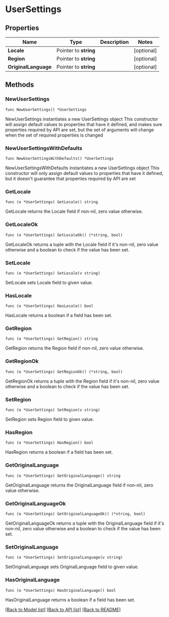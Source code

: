 # UserSettings

## Properties

Name | Type | Description | Notes
------------ | ------------- | ------------- | -------------
**Locale** | Pointer to **string** |  | [optional] 
**Region** | Pointer to **string** |  | [optional] 
**OriginalLanguage** | Pointer to **string** |  | [optional] 

## Methods

### NewUserSettings

`func NewUserSettings() *UserSettings`

NewUserSettings instantiates a new UserSettings object
This constructor will assign default values to properties that have it defined,
and makes sure properties required by API are set, but the set of arguments
will change when the set of required properties is changed

### NewUserSettingsWithDefaults

`func NewUserSettingsWithDefaults() *UserSettings`

NewUserSettingsWithDefaults instantiates a new UserSettings object
This constructor will only assign default values to properties that have it defined,
but it doesn't guarantee that properties required by API are set

### GetLocale

`func (o *UserSettings) GetLocale() string`

GetLocale returns the Locale field if non-nil, zero value otherwise.

### GetLocaleOk

`func (o *UserSettings) GetLocaleOk() (*string, bool)`

GetLocaleOk returns a tuple with the Locale field if it's non-nil, zero value otherwise
and a boolean to check if the value has been set.

### SetLocale

`func (o *UserSettings) SetLocale(v string)`

SetLocale sets Locale field to given value.

### HasLocale

`func (o *UserSettings) HasLocale() bool`

HasLocale returns a boolean if a field has been set.

### GetRegion

`func (o *UserSettings) GetRegion() string`

GetRegion returns the Region field if non-nil, zero value otherwise.

### GetRegionOk

`func (o *UserSettings) GetRegionOk() (*string, bool)`

GetRegionOk returns a tuple with the Region field if it's non-nil, zero value otherwise
and a boolean to check if the value has been set.

### SetRegion

`func (o *UserSettings) SetRegion(v string)`

SetRegion sets Region field to given value.

### HasRegion

`func (o *UserSettings) HasRegion() bool`

HasRegion returns a boolean if a field has been set.

### GetOriginalLanguage

`func (o *UserSettings) GetOriginalLanguage() string`

GetOriginalLanguage returns the OriginalLanguage field if non-nil, zero value otherwise.

### GetOriginalLanguageOk

`func (o *UserSettings) GetOriginalLanguageOk() (*string, bool)`

GetOriginalLanguageOk returns a tuple with the OriginalLanguage field if it's non-nil, zero value otherwise
and a boolean to check if the value has been set.

### SetOriginalLanguage

`func (o *UserSettings) SetOriginalLanguage(v string)`

SetOriginalLanguage sets OriginalLanguage field to given value.

### HasOriginalLanguage

`func (o *UserSettings) HasOriginalLanguage() bool`

HasOriginalLanguage returns a boolean if a field has been set.


[[Back to Model list]](../README.md#documentation-for-models) [[Back to API list]](../README.md#documentation-for-api-endpoints) [[Back to README]](../README.md)


